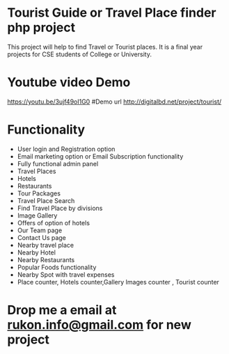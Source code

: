 # Tourist Guide or Travel Place finder php project

This project will help to find Travel or Tourist places. It is a final year projects for CSE students of College or University.
# Youtube video Demo
https://youtu.be/3ujf49oI1G0
#Demo url
http://digitalbd.net/project/tourist/
# Functionality
<ul>
	<li>User login and Registration option</li>
	<li>Email marketing option or Email Subscription functionality</li>
	<li>Fully functional admin panel</li>
	<li>Travel Places</li>
	<li>Hotels</li>
	<li>Restaurants</li>
	<li>Tour Packages</li>
	<li>Travel Place Search</li>
	<li>Find Travel Place by divisions</li>
	<li>Image Gallery</li>
	<li>Offers of option of hotels</li>
	<li>Our Team page</li>
	<li>Contact Us page</li>
	<li>Nearby travel place</li>
	<li>Nearby Hotel</li>
	<li>Nearby Restaurants</li>
	<li>Popular Foods functionality</li>
	<li>Nearby Spot with travel expenses</li>
	<li>Place counter, Hotels counter,Gallery Images counter , Tourist counter</li>
</ul>

# Drop me a email at rukon.info@gmail.com for new project 